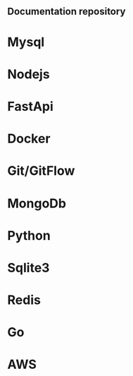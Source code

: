 ## Documentation repository
# Mysql
# Nodejs
# FastApi
# Docker
# Git/GitFlow
# MongoDb
# Python
# Sqlite3
# Redis
# Go
# AWS
